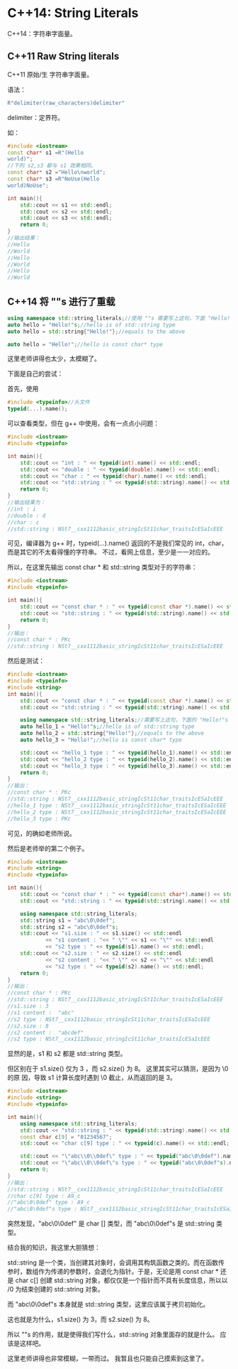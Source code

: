 # C++14: String Literals

C++14：字符串字面量。

## C++11 Raw String literals

C++11 原始/生 字符串字面量。

语法：

~~~C++
R"delimiter(raw_characters)delimiter"
~~~

delimiter：定界符。

如：

~~~C++
#include <iostream>
const char* s1 =R"(Hello
world)";
//下列 s2,s3 都与 s1 效果相同。
const char* s2 ="Hello\nworld";
const char* s3 =R"NoUse(Hello
world)NoUse";

int main(){
    std::cout << s1 << std::endl;
    std::cout << s2 << std::endl;
    std::cout << s3 << std::endl;
    return 0;
}
//输出结果：
//Hello
//World
//Hello
//World
//Hello
//World
~~~

## C++14 将 ""s 进行了重载

~~~C++
using namespace std::string_literals;//使用 ""s 需要写上这句，下面 "Hello!"s 才不会报错。
auto hello = "Hello!"s;//hello is of std::string type
auto hello = std::string{"Hello!"};//equals to the above

auto hello = "Hello!";//hello is const char* type
~~~

这里老师讲得也太少，太模糊了。

下面是自己的尝试：

首先，使用

~~~C++
#include <typeinfo>//头文件
typeid(...).name();
~~~

可以查看类型，但在 g++ 中使用，会有一点点小问题：

~~~C++
#include <iostream>
#include <typeinfo>

int main(){
    std::cout << "int : " << typeid(int).name() << std::endl;
    std::cout << "double : " << typeid(double).name() << std::endl;
    std::cout << "char : " << typeid(char).name() << std::endl;
    std::cout << "std::string : " << typeid(std::string).name() << std::endl;
    return 0;
}
//输出结果为：
//int : i
//double : d
//char : c
//std::string : NSt7__cxx1112basic_stringIcSt11char_traitsIcESaIcEEE
~~~

可见，编译器为 g++ 时，typeid(...).name() 返回的不是我们常见的 int，char，而是其它的不太看得懂的字符串。
不过，看网上信息，至少是一一对应的。

所以，在这里先输出 const char * 和 std::string 类型对于的字符串：

~~~C++
#include <iostream>
#include <typeinfo>

int main(){
    std::cout << "const char * : " << typeid(const char *).name() << std::endl;
    std::cout << "std::string : " << typeid(std::string).name() << std::endl;
    return 0;
}
//输出：
//const char * : PKc
//std::string : NSt7__cxx1112basic_stringIcSt11char_traitsIcESaIcEEE
~~~

然后是测试：

~~~C++
#include <iostream>
#include <typeinfo>
#include <string>
int main(){
    std::cout << "const char * : " << typeid(const char *).name() << std::endl;
    std::cout << "std::string : " << typeid(std::string).name() << std::endl;

    using namespace std::string_literals;//需要写上这句，下面的 "Hello!"s 才不会报错。
    auto hello_1 = "Hello!"s;//hello is of std::string type
    auto hello_2 = std::string{"Hello!"};//equals to the above
    auto hello_3 = "Hello!";//hello is const char* type

    std::cout << "hello_1 type : " << typeid(hello_1).name() << std::endl;
    std::cout << "hello_2 type : " << typeid(hello_2).name() << std::endl;
    std::cout << "hello_3 type : " << typeid(hello_3).name() << std::endl;
    return 0;
}
//输出：
//const char * : PKc
//std::string : NSt7__cxx1112basic_stringIcSt11char_traitsIcESaIcEEE
//hello_1 type : NSt7__cxx1112basic_stringIcSt11char_traitsIcESaIcEEE
//hello_2 type : NSt7__cxx1112basic_stringIcSt11char_traitsIcESaIcEEE
//hello_3 type : PKc
~~~

可见，的确如老师所说。

然后是老师举的第二个例子。

~~~C++
#include <iostream>
#include <string>
#include <typeinfo>

int main(){
    std::cout << "const char * : " << typeid(const char*).name() << std::endl;
    std::cout << "std::string : " << typeid(std::string).name() << std::endl;

    using namespace std::string_literals;
    std::string s1 = "abc\0\0def";
    std::string s2 = "abc\0\0def"s;
    std::cout << "s1.size : " << s1.size() << std::endl
            << "s1 content : "<< " \"" << s1 << "\"" << std::endl
            << "s2 type : " << typeid(s1).name() << std::endl;
    std::cout << "s2.size : " << s2.size() << std::endl
            << "s2 content : "<< " \"" << s2 << "\"" << std::endl
            << "s2 type : " << typeid(s2).name() << std::endl;
    return 0;
}
//输出：
//const char * : PKc
//std::string : NSt7__cxx1112basic_stringIcSt11char_traitsIcESaIcEEE
//s1.size : 3
//s1 content :  "abc"
//s2 type : NSt7__cxx1112basic_stringIcSt11char_traitsIcESaIcEEE
//s2.size : 8
//s2 content :  "abcdef"
//s2 type : NSt7__cxx1112basic_stringIcSt11char_traitsIcESaIcEEE
~~~

显然的是，s1 和 s2 都是 std::string 类型。

但区别在于 s1.size() 仅为 3 ，而 s2.size() 为 8。
这里其实可以猜测，是因为 \0 的原	因，导致 s1 计算长度时遇到 \0 截止，从而返回的是 3。

~~~C++
#include <iostream>
#include <string>
#include <typeinfo>

int main(){
    using namespace std::string_literals;
    std::cout << "std::string : " << typeid(std::string).name() << std::endl;
    const char c[9] = "01234567";
    std::cout << "char c[9] type : " << typeid(c).name() << std::endl;

    std::cout << "\"abc\\0\\0def\" type : " << typeid("abc\0\0def").name() << std::endl;
    std::cout << "\"abc\\0\\0def\"s type : " << typeid("abc\0\0def"s).name() << std::endl;
    return 0;
}
//输出：
//std::string : NSt7__cxx1112basic_stringIcSt11char_traitsIcESaIcEEE
//char c[9] type : A9_c
//"abc\0\0def" type : A9_c
//"abc\0\0def"s type : NSt7__cxx1112basic_stringIcSt11char_traitsIcESaIcEEE
~~~

突然发现，"abc\0\0def" 是 char [] 类型，而 "abc\0\0def"s 是 std::string 类型。

结合我的知识，我这里大胆猜想：

std::string 是一个类，当创建其对象时，会调用其构筑函数之类的。而在函数传参时，数组作为传递的参数时，会退化为指针。于是，无论是用 const char * 还是 char c[] 创建 std::string 对象，都仅仅是一个指针而不具有长度信息，所以以 /0 为结束创建的 std::string 对象。

而 "abc\0\0def"s 本身就是 std::string 类型，这里应该属于拷贝初始化。

这也就是为什么，s1.size() 为 3，而 s2.size() 为 8。

所以 ""s 的作用，就是使得我们写什么，std::string 对象里面存的就是什么。
应该是这样吧。

这里老师讲得也非常模糊，一带而过。
我暂且也只能自己摸索到这里了。